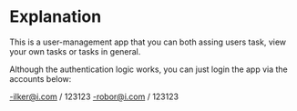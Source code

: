# Explanation

This is a user-management app that you can both assing users task, view your own tasks or tasks in general.

Although the authentication logic works, you can just login the app via the accounts below:

-ilker@i.com / 123123
-robor@i.com / 123123
